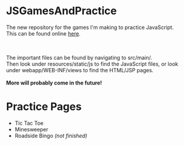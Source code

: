 # JSGamesAndPractice
The new repository for the games I'm making to practice JavaScript.
<br>
This can be found online <a href="http://jspractice-env.eba-6mepv4gx.us-east-2.elasticbeanstalk.com/">here</a>.

<br><br>
The important files can be found by navigating to src/main/.<br>
Then look under resources/static/js to find the JavaScript files, or look under webapp/WEB-INF/views to find the HTML/JSP pages.
<br><br>
<b>More will probably come in the future!</b>


<h1>Practice Pages</h1>
<ul>
  <li>Tic Tac Toe</li>
  <li>Minesweeper</li>
  <li>Roadside Bingo <i>(not finished)</i></li>
</ul>
